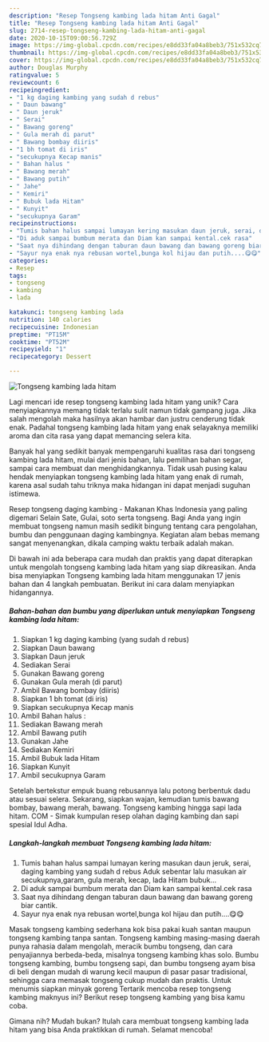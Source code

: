 ```yaml
---
description: "Resep Tongseng kambing lada hitam Anti Gagal"
title: "Resep Tongseng kambing lada hitam Anti Gagal"
slug: 2714-resep-tongseng-kambing-lada-hitam-anti-gagal
date: 2020-10-15T09:00:56.729Z
image: https://img-global.cpcdn.com/recipes/e8dd33fa04a8beb3/751x532cq70/tongseng-kambing-lada-hitam-foto-resep-utama.jpg
thumbnail: https://img-global.cpcdn.com/recipes/e8dd33fa04a8beb3/751x532cq70/tongseng-kambing-lada-hitam-foto-resep-utama.jpg
cover: https://img-global.cpcdn.com/recipes/e8dd33fa04a8beb3/751x532cq70/tongseng-kambing-lada-hitam-foto-resep-utama.jpg
author: Douglas Murphy
ratingvalue: 5
reviewcount: 6
recipeingredient:
- "1 kg daging kambing yang sudah d rebus"
- " Daun bawang"
- " Daun jeruk"
- " Serai"
- " Bawang goreng"
- " Gula merah di parut"
- " Bawang bombay diiris"
- "1 bh tomat di iris"
- "secukupnya Kecap manis"
- " Bahan halus "
- " Bawang merah"
- " Bawang putih"
- " Jahe"
- " Kemiri"
- " Bubuk lada Hitam"
- " Kunyit"
- "secukupnya Garam"
recipeinstructions:
- "Tumis bahan halus sampai lumayan kering masukan daun jeruk, serai, daging kambing yang sudah d rebus Aduk sebentar lalu masukan air secukupnya,garam, gula merah, kecap, lada Hitam bubuk..."
- "Di aduk sampai bumbum merata dan Diam kan sampai kental.cek rasa"
- "Saat nya dihindang dengan taburan daun bawang dan bawang goreng biar cantik."
- "Sayur nya enak nya rebusan wortel,bunga kol hijau dan putih....😋😋"
categories:
- Resep
tags:
- tongseng
- kambing
- lada

katakunci: tongseng kambing lada 
nutrition: 140 calories
recipecuisine: Indonesian
preptime: "PT15M"
cooktime: "PT52M"
recipeyield: "1"
recipecategory: Dessert

---
```



![Tongseng kambing lada hitam](https://img-global.cpcdn.com/recipes/e8dd33fa04a8beb3/751x532cq70/tongseng-kambing-lada-hitam-foto-resep-utama.jpg)

Lagi mencari ide resep tongseng kambing lada hitam yang unik? Cara menyiapkannya memang tidak terlalu sulit namun tidak gampang juga. Jika salah mengolah maka hasilnya akan hambar dan justru cenderung tidak enak. Padahal tongseng kambing lada hitam yang enak selayaknya memiliki aroma dan cita rasa yang dapat memancing selera kita.

Banyak hal yang sedikit banyak mempengaruhi kualitas rasa dari tongseng kambing lada hitam, mulai dari jenis bahan, lalu pemilihan bahan segar, sampai cara membuat dan menghidangkannya. Tidak usah pusing kalau hendak menyiapkan tongseng kambing lada hitam yang enak di rumah, karena asal sudah tahu triknya maka hidangan ini dapat menjadi suguhan istimewa.

Resep tongseng daging kambing - Makanan Khas Indonesia yang paling digemari Selain Sate, Gulai, soto serta tongseng. Bagi Anda yang ingin membuat tongseng namun masih sedikit bingung tentang cara pengolahan, bumbu dan penggunaan daging kambingnya. Kegiatan alam bebas memang sangat menyenangkan, dikala camping waktu terbaik adalah makan.


Di bawah ini ada beberapa cara mudah dan praktis yang dapat diterapkan untuk mengolah tongseng kambing lada hitam yang siap dikreasikan. Anda bisa menyiapkan Tongseng kambing lada hitam menggunakan 17 jenis bahan dan 4 langkah pembuatan. Berikut ini cara dalam menyiapkan hidangannya.

<!--inarticleads1-->

##### Bahan-bahan dan bumbu yang diperlukan untuk menyiapkan Tongseng kambing lada hitam:

1. Siapkan 1 kg daging kambing (yang sudah d rebus)
1. Siapkan  Daun bawang
1. Siapkan  Daun jeruk
1. Sediakan  Serai
1. Gunakan  Bawang goreng
1. Gunakan  Gula merah (di parut)
1. Ambil  Bawang bombay (diiris)
1. Siapkan 1 bh tomat (di iris)
1. Siapkan secukupnya Kecap manis
1. Ambil  Bahan halus :
1. Sediakan  Bawang merah
1. Ambil  Bawang putih
1. Gunakan  Jahe
1. Sediakan  Kemiri
1. Ambil  Bubuk lada Hitam
1. Siapkan  Kunyit
1. Ambil secukupnya Garam


Setelah bertekstur empuk buang rebusannya lalu potong berbentuk dadu atau sesuai selera. Sekarang, siapkan wajan, kemudian tumis bawang bombay, bawang merah, bawang. Tongseng kambing hingga sapi lada hitam. COM - Simak kumpulan resep olahan daging kambing dan sapi spesial Idul Adha. 

<!--inarticleads2-->

##### Langkah-langkah membuat Tongseng kambing lada hitam:

1. Tumis bahan halus sampai lumayan kering masukan daun jeruk, serai, daging kambing yang sudah d rebus Aduk sebentar lalu masukan air secukupnya,garam, gula merah, kecap, lada Hitam bubuk...
1. Di aduk sampai bumbum merata dan Diam kan sampai kental.cek rasa
1. Saat nya dihindang dengan taburan daun bawang dan bawang goreng biar cantik.
1. Sayur nya enak nya rebusan wortel,bunga kol hijau dan putih....😋😋


Masak tongseng kambing sederhana kok bisa pakai kuah santan maupun tongseng kambing tanpa santan. Tongseng kambing masing-masing daerah punya rahasia dalam mengolah, meracik bumbu tongseng, dan cara penyajiannya berbeda-beda, misalnya tongseng kambing khas solo. Bumbu tongseng kambing, bumbu tongseng sapi, dan bumbu tongseng ayam bisa di beli dengan mudah di warung kecil maupun di pasar pasar tradisional, sehingga cara memasak tongseng cukup mudah dan praktis. Untuk menumis siapkan minyak goreng Tertarik mencoba resep tongseng kambing maknyus ini? Berikut resep tongseng kambing yang bisa kamu coba. 

Gimana nih? Mudah bukan? Itulah cara membuat tongseng kambing lada hitam yang bisa Anda praktikkan di rumah. Selamat mencoba!
